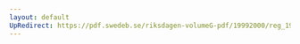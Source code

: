 ```yaml
---
layout: default
UpRedirect: https://pdf.swedeb.se/riksdagen-volumeG-pdf/19992000/reg_19992000/reg_19992000_0429.pdf
---
```

